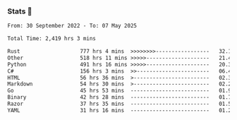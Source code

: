 ### Stats 👋
<!--START_SECTION:waka-->

```txt
From: 30 September 2022 - To: 07 May 2025

Total Time: 2,419 hrs 3 mins

Rust                   777 hrs 4 mins  >>>>>>>>-----------------   32.12 %
Other                  518 hrs 11 mins >>>>>--------------------   21.42 %
Python                 491 hrs 16 mins >>>>>--------------------   20.31 %
C#                     156 hrs 3 mins  >>-----------------------   06.45 %
HTML                   56 hrs 36 mins  >------------------------   02.34 %
Markdown               54 hrs 30 mins  >------------------------   02.25 %
Go                     45 hrs 53 mins  -------------------------   01.90 %
Binary                 42 hrs 28 mins  -------------------------   01.76 %
Razor                  37 hrs 35 mins  -------------------------   01.55 %
YAML                   31 hrs 16 mins  -------------------------   01.29 %
```

<!--END_SECTION:waka-->

<!--
**buhaytza2005/buhaytza2005** is a ✨ _special_ ✨ repository because its `README.md` (this file) appears on your GitHub profile.

Here are some ideas to get you started:

- 🔭 I’m currently working on ...
- 🌱 I’m currently learning ...
- 👯 I’m looking to collaborate on ...
- 🤔 I’m looking for help with ...
- 💬 Ask me about ...
- 📫 How to reach me: ...
- 😄 Pronouns: ...
- ⚡ Fun fact: ...
-->


